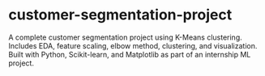 # customer-segmentation-project
A complete customer segmentation project using K-Means clustering. Includes EDA, feature scaling, elbow method, clustering, and visualization. Built with Python, Scikit-learn, and Matplotlib as part of an internship ML project.
